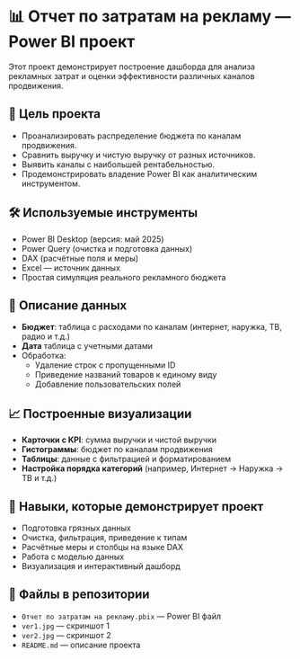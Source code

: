 # 📊 Отчет по затратам на рекламу — Power BI проект

Этот проект демонстрирует построение дашборда для анализа рекламных затрат и оценки эффективности различных каналов продвижения.

## 🎯 Цель проекта

- Проанализировать распределение бюджета по каналам продвижения.
- Сравнить выручку и чистую выручку от разных источников.
- Выявить каналы с наибольшей рентабельностью.
- Продемонстрировать владение Power BI как аналитическим инструментом.

## 🛠 Используемые инструменты

- Power BI Desktop (версия: май 2025)
- Power Query (очистка и подготовка данных)
- DAX (расчётные поля и меры)
- Excel — источник данных
- Простая симуляция реального рекламного бюджета

## 📌 Описание данных

- **Бюджет**: таблица с расходами по каналам (интернет, наружка, ТВ, радио и т.д.)
- **Дата** таблица с учетными датами 
- Обработка:
  - Удаление строк с пропущенными ID
  - Приведение названий товаров к единому виду
  - Добавление пользовательских полей

## 📈 Построенные визуализации

- **Карточки с KPI**: сумма выручки и чистой выручки
- **Гистограммы**: бюджет по каналам продвижения
- **Таблицы**: данные с фильтрацией и форматированием
- **Настройка порядка категорий** (например, Интернет → Наружка → ТВ и т.д.)

## 🧩 Навыки, которые демонстрирует проект

- Подготовка грязных данных
- Очистка, фильтрация, приведение к типам
- Расчётные меры и столбцы на языке DAX
- Работа с моделью данных
- Визуализация и интерактивный дашборд

## 📁 Файлы в репозитории

- `Отчет по затратам на рекламу.pbix` — Power BI файл
- `ver1.jpg` — скриншот 1
- `ver2.jpg` — скриншот 2
- `README.md` — описание проекта
